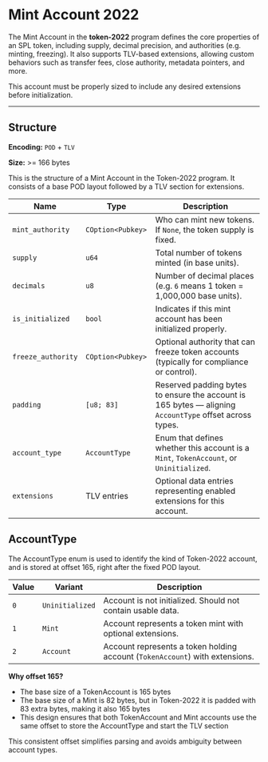 # Mint Account 2022

The Mint Account in the **token-2022** program defines the core properties of an SPL token, including supply, decimal precision, and authorities (e.g. minting, freezing). It also supports TLV-based extensions, allowing custom behaviors such as transfer fees, close authority, metadata pointers, and more.

This account must be properly sized to include any desired extensions before initialization.

---

## Structure

**Encoding:** `POD` + `TLV`

**Size:** >= 166 bytes

This is the structure of a Mint Account in the Token-2022 program. It consists of a base POD layout followed by a TLV section for extensions.

| Name | Type | Description |
| ---- | ---- | ----------- |
| `mint_authority` | `COption<Pubkey> `| Who can mint new tokens. If `None`, the token supply is fixed. |
| `supply` | `u64` | Total number of tokens minted (in base units). |
| `decimals` | `u8` | Number of decimal places (e.g. `6` means 1 token = 1,000,000 base units). |
| `is_initialized` | `bool` | Indicates if this mint account has been initialized properly. |
| `freeze_authority` | `COption<Pubkey> `| Optional authority that can freeze token accounts (typically for compliance or control). |
| `padding` | `[u8; 83]` | Reserved padding bytes to ensure the account is 165 bytes — aligning `AccountType` offset across types. |
| `account_type` | `AccountType` | Enum that defines whether this account is a `Mint`, `TokenAccount`, or `Uninitialized`. |
| `extensions` | TLV entries | Optional data entries representing enabled extensions for this account. |


## AccountType

The AccountType enum is used to identify the kind of Token-2022 account, and is stored at offset 165, right after the fixed POD layout.

| Value | Variant | Description |
| ----- | ------- | ----------- |
| `0` | `Uninitialized` | Account is not initialized. Should not contain usable data. |
| `1` | `Mint` | Account represents a token mint with optional extensions. |
| `2` | `Account` | Account represents a token holding account (`TokenAccount`) with extensions. |

**Why offset 165?**

- The base size of a TokenAccount is 165 bytes
- The base size of a Mint is 82 bytes, but in Token-2022 it is padded with 83 extra bytes, making it also 165 bytes
- This design ensures that both TokenAccount and Mint accounts use the same offset to store the AccountType and start the TLV section

This consistent offset simplifies parsing and avoids ambiguity between account types.

